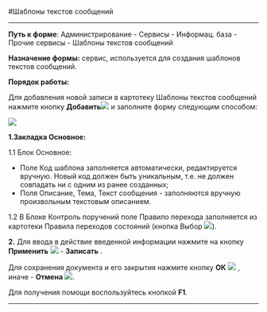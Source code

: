 ﻿#Шаблоны текстов сообщений

--------------------------------------------------------------------------------


**Путь к форме**:  Администрирование - Сервисы - Информац. база - Прочие сервисы - Шаблоны текстов сообщений

**Назначение формы:** сервис, используется для создания шаблонов текстов сообщений.

**Порядок работы:**

Для добавления новой записи в картотеку Шаблоны текстов сообщений нажмите кнопку **Добавить**![](topic:Администрирование.AddFiles.Btn_Add.png)  и заполните форму следующим способом:

![](topic:Администрирование.AddFiles.Screenshot_10879.jpg)

**1.Закладка Основное:**

1.1 Блок Основное:

- Поле Код шаблона заполняется автоматически, редактируется вручную. Новый код должен быть уникальным, т.е. не должен совпадать ни с одним из ранее созданных;
- Поля Описание, Тема, Текст сообщения - заполняются вручную произвольным текстовым описанием.

1.2 В Блоке Контроль поручений поле Правило перехода заполняется из картотеки Правила переходов состояний (кнопка Выбор ![](topic:Администрирование.AddFiles.Btn_select.png)).

**2.** 
Для ввода в действие введенной информации нажмите на кнопку **Применить** ![](topic:Администрирование.AddFiles.Btn_OK.png) - **Записать** .

Для сохранения документа и его закрытия нажмите кнопку **ОК** ![](topic:Администрирование.AddFiles.Btn_Post.png) , иначе  -  **Отмена** ![](topic:Администрирование.AddFiles.BtnCloseCancel.png).

Для получения помощи воспользуйтесь кнопкой  **F1**.

----------